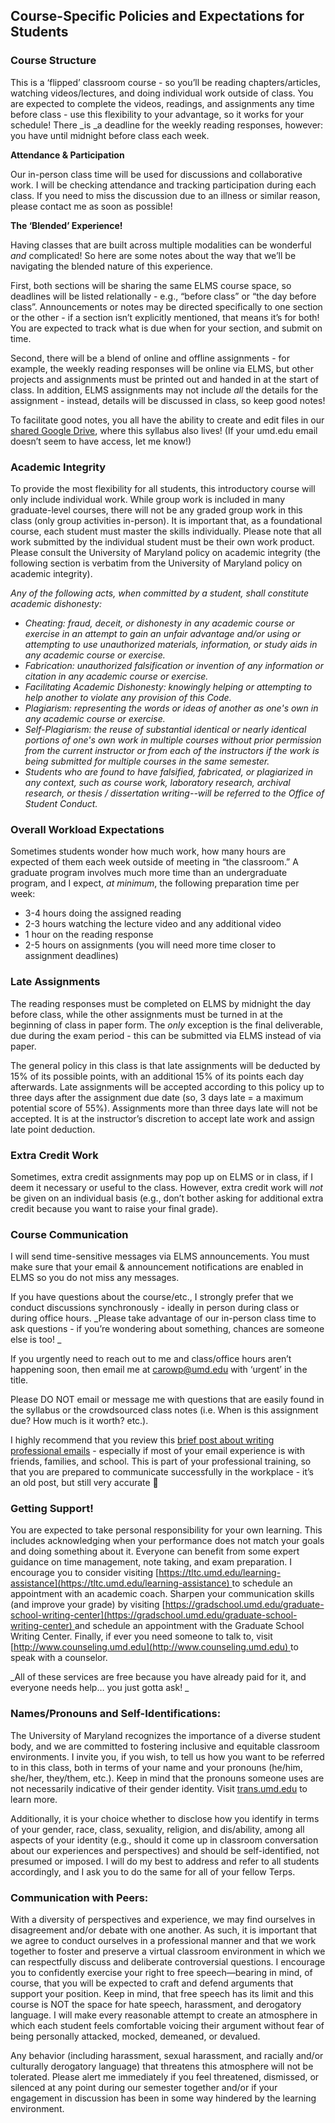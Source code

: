 ## Course-Specific Policies and Expectations for Students


### Course Structure

This is a ‘flipped’ classroom course - so you’ll be reading chapters/articles, watching videos/lectures, and doing individual work outside of class. You are expected to complete the videos, readings, and assignments any time before class - use this flexibility to your advantage, so it works for your schedule! There _is _a deadline for the weekly reading responses, however: you have until midnight before class each week. 

**Attendance & Participation**

Our in-person class time will be used for discussions and collaborative work. I will be checking attendance and tracking participation during each class. If you need to miss the discussion due to an illness or similar reason, please contact me as soon as possible! 

**The ‘Blended’ Experience!**

Having classes that are built across multiple modalities can be wonderful _and_ complicated! So here are some notes about the way that we’ll be navigating the blended nature of this experience.

First, both sections will be sharing the same ELMS course space, so deadlines will be listed relationally - e.g., “before class” or “the day before class”. Announcements or notes may be directed specifically to one section or the other - if a section isn’t explicitly mentioned, that means it’s for both! You are expected to track what is due when for your section, and submit on time.

Second, there will be a blend of online and offline assignments - for example, the weekly reading responses will be online via ELMS, but other projects and assignments must be printed out and handed in at the start of class. In addition, ELMS assignments may not include _all_ the details for the assignment - instead, details will be discussed in class, so keep good notes! 

To facilitate good notes, you all have the ability to create and edit files in our [shared Google Drive](https://drive.google.com/drive/u/0/folders/1qUsbCn4dZucDsmubOL8XwIjucHlpwvJq), where this syllabus also lives! (If your umd.edu email doesn’t seem to have access, let me know!)


### Academic Integrity

To provide the most flexibility for all students, this introductory course will only include individual work. While group work is included in many graduate-level courses, there will not be any graded group work in this class (only group activities in-person). It is important that, as a foundational course, each student must master the skills individually. Please note that all work submitted by the individual student must be their own work product. Please consult the University of Maryland policy on academic integrity (the following section is verbatim from the University of Maryland policy on academic integrity).

_Any of the following acts, when committed by a student, shall constitute academic dishonesty:_



* _Cheating: fraud, deceit, or dishonesty in any academic course or exercise in an attempt to gain an unfair advantage and/or using or attempting to use unauthorized materials, information, or study aids in any academic course or exercise._
* _Fabrication: unauthorized falsification or invention of any information or citation in any academic course or exercise._
* _Facilitating Academic Dishonesty: knowingly helping or attempting to help another to violate any provision of this Code._
* _Plagiarism: representing the words or ideas of another as one's own in any academic course or exercise._
* _Self-Plagiarism: the reuse of substantial identical or nearly identical portions of one's own work in multiple courses without prior permission from the current instructor or from each of the instructors if the work is being submitted for multiple courses in the same semester._
* _Students who are found to have falsified, fabricated, or plagiarized in any context, such as course work, laboratory research, archival research, or thesis / dissertation writing--will be referred to the Office of Student Conduct._


### Overall Workload Expectations

Sometimes students wonder how much work, how many hours are expected of them each week outside of meeting in “the classroom.” A graduate program involves  much more time than an undergraduate program, and I expect, _at minimum_, the following preparation time per week:  



* 3-4 hours doing the assigned reading  
* 2-3 hours watching the lecture video and any additional video  
* 1 hour on the reading response  
* 2-5 hours on assignments (you will need more time closer to assignment deadlines)  


### Late Assignments

The reading responses must be completed on ELMS by midnight the day before class, while the other assignments must be turned in at the beginning of class in paper form. The _only_ exception is the final deliverable, due during the exam period - this can be submitted via ELMS instead of via paper. 

The general policy in this class is that late assignments will be deducted by 15% of its possible points, with an  additional 15% of its points each day afterwards. Late assignments will be accepted according to this policy up to three days after the assignment due date (so, 3 days late = a maximum potential score of  55%). Assignments more than three days late will not be accepted. It is at the instructor’s discretion to  accept late work and assign late point deduction.  


### Extra Credit Work

Sometimes, extra credit assignments may pop up on ELMS or in class, if I deem it necessary or useful to the class. However, extra credit work will _not_ be given on an individual basis (e.g., don’t bother asking for additional extra credit because you want to raise your final grade). 


### Course Communication

I will send time-sensitive messages via ELMS announcements. You must make sure that your email & announcement notifications are enabled in ELMS so you do not miss any messages.

If you have questions about the course/etc., I strongly prefer that we conduct discussions synchronously - ideally in person during class or during office hours. _Please take advantage of our in-person class time to ask questions - if you’re wondering about something, chances are someone else is too! _ 

If you urgently need to reach out to me and class/office hours aren’t happening soon, then email me at [carowp@umd.edu](mailto:carowp@umd.edu) with ‘urgent’ in the title.

Please DO NOT email or message me with questions that are easily found in the syllabus or the crowdsourced class notes (i.e. When is this assignment due? How much is it worth? etc.).  

I highly recommend that you review this [brief post about writing professional emails](http://umdpsyc.blogspot.com/2012/03/what-your-write-matters-advise-on.html) - especially if most of your email experience is with friends, families, and school. This is part of your professional training, so that you are prepared to communicate successfully in the workplace - it’s an old post, but still very accurate 🙂


### Getting Support!

You are expected to take personal responsibility for your own learning. This includes acknowledging when your performance does not match your goals and  doing something about it. Everyone can benefit from some expert guidance on time  management, note taking, and exam preparation. I encourage you to consider visiting [https://tltc.umd.edu/learning-assistance](https://tltc.umd.edu/learning-assistance)<span style="text-decoration:underline;"> </span>to schedule an appointment with an academic coach. Sharpen your communication skills (and improve your grade) by visiting [https://gradschool.umd.edu/graduate-school-writing-center](https://gradschool.umd.edu/graduate-school-writing-center)<span style="text-decoration:underline;"> </span>and schedule an appointment with the Graduate School Writing  Center. Finally, if ever you need someone to talk to, visit [http://www.counseling.umd.edu](http://www.counseling.umd.edu)<span style="text-decoration:underline;"> </span>to speak  with a counselor.  

_All of these services are free because you have already paid for it, and everyone needs help… you just gotta ask!  _


### Names/Pronouns and Self-Identifications:

The University of Maryland recognizes the importance of a diverse student body, and we are committed to fostering inclusive and equitable classroom environments. I invite you, if you wish, to tell us how you want to be referred to in this class, both in terms of your name and your pronouns (he/him, she/her, they/them, etc.). Keep in mind that the pronouns someone uses are not necessarily indicative of their gender identity. Visit [trans.umd.edu](http://trans.umd.edu/) to learn more.

 Additionally, it is your choice whether to disclose how you identify in terms of your gender, race, class, sexuality, religion, and dis/ability, among all aspects of your identity (e.g., should it come up in classroom conversation about our experiences and perspectives) and should be self-identified, not presumed or imposed.  I will do my best to address and refer to all students accordingly, and I ask you to do the same for all of your fellow Terps.


### Communication with Peers:

With a diversity of perspectives and experience, we may find ourselves in disagreement and/or debate with one another. As such, it is important that we agree to conduct ourselves in a professional manner and that we work together to foster and preserve a virtual classroom environment in which we can respectfully discuss and deliberate controversial questions. I encourage you to confidently exercise your right to free speech—bearing in mind, of course, that you will be expected to craft and defend arguments that support your position. Keep in mind, that free speech has its limit and this course is NOT the space for hate speech, harassment, and derogatory language. I will make every reasonable attempt to create an atmosphere in which each student feels comfortable voicing their argument without fear of being personally attacked, mocked, demeaned, or devalued.

Any behavior (including harassment, sexual harassment, and racially and/or culturally derogatory language) that threatens this atmosphere will not be tolerated. Please alert me immediately if you feel threatened, dismissed, or silenced at any point during our semester together and/or if your engagement in discussion has been in some way hindered by the learning environment.


